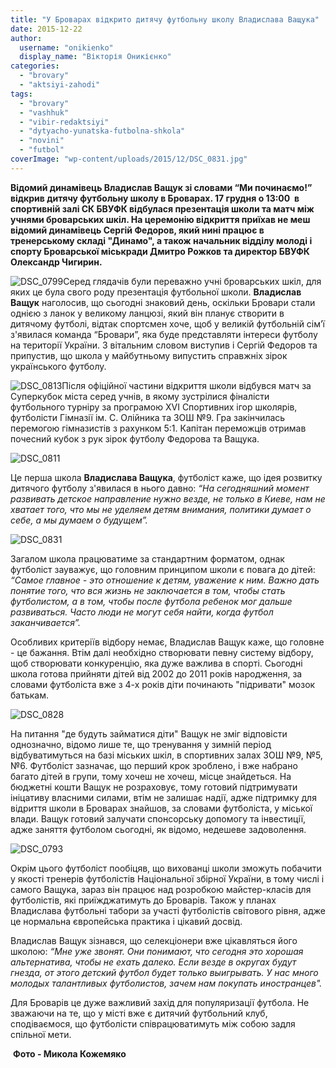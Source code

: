 ```yaml
---
title: "У Броварах відкрито дитячу футбольну школу Владислава Ващука"
date: 2015-12-22
author: 
  username: "onikienko"
  display_name: "Вікторія Оникієнко"
categories: 
  - "brovary"
  - "aktsiyi-zahodi"
tags: 
  - "brovary"
  - "vashhuk"
  - "vibir-redaktsiyi"
  - "dytyacho-yunatska-futbolna-shkola"
  - "novini"
  - "futbol"
coverImage: "wp-content/uploads/2015/12/DSC_0831.jpg"
---
```


**Відомий динамівець Владислав Ващук зі словами “Ми починаємо!” відкрив дитячу футбольну школу в Броварах. 17 грудня о 13:00  в спортивній залі СК БВУФК відбулася презентація школи та матч між учнями броварських шкіл. На церемонію відкриття приїхав не меш відомий динамівець Сергій Федоров, який нині працює в тренерському складі "Динамо", а також начальник відділу молоді і спорту Броварської міськради Дмитро Рожков та директор БВУФК Олександр Чигирин.**

![DSC_0799](https://mpz.brovary.org/wp-content/uploads/2015/12/DSC_0799.jpg)Серед глядачів були переважно учні броварських шкіл, для яких це була свого роду презентація футбольної школи. **Владислав Ващук** наголосив, що сьогодні знаковий день, оскільки Бровари стали однією з ланок у великому ланцюзі, який він планує створити в дитячому футболі, відтак спортсмен хоче, щоб у великій футбольній сім’ї з'явилася команда “Бровари”, яка буде представляти інтереси футболу на території України. З вітальним словом виступив і Сергій Федоров та припустив, що школа у майбутньому випустить справжніх зірок українського футболу.

![DSC_0813](https://mpz.brovary.org/wp-content/uploads/2015/12/DSC_0813.jpg)Після офіційної частини відкриття школи відбувся матч за Суперкубок міста серед учнів, в якому зустрілися фіналісти футбольного турніру за програмою XVI Спортивних ігор школярів, футболісти Гімназії ім. С. Олійника та ЗОШ №9. Гра закінчилась перемогою гімназистів з рахунком 5:1. Капітан переможців отримав почесний кубок з рук зірок футболу Федорова та Ващука.

![DSC_0811](https://mpz.brovary.org/wp-content/uploads/2015/12/DSC_0811.jpg)

Це перша школа **Владислава Ващука**, футболіст каже, що ідея розвитку дитячого футболу з'явилася в нього давно: _“На сегодняшний момент развивать детское направление нужно везде, не только в Киеве, нам не хватает того, что мы не уделяем детям внимания, политики думает о себе, а мы думаем о будущем”._

![DSC_0831](https://mpz.brovary.org/wp-content/uploads/2015/12/DSC_0831.jpg)

Загалом школа працюватиме за стандартним форматом, однак футболіст зауважує, що головним принципом школи є повага до дітей: _“Самое главное - это отношение к детям, уважение к ним. Важно дать понятие того, что вся жизнь не заключается в том, чтобы стать футболистом, а в том, чтобы после футбола ребенок мог дальше развиваться. Часто люди не могут себя найти, когда футбол заканчивается”._

Особливих критеріїв відбору немає, Владислав Ващук каже, що головне - це бажання. Втім далі необхідно створювати певну систему відбору, щоб створювати конкуренцію, яка дуже важлива в спорті. Сьогодні школа готова прийняти дітей від 2002 до 2011 років народження, за словами футболіста вже з 4-х років діти починають "підривати" мозок батькам.

![DSC_0828](https://mpz.brovary.org/wp-content/uploads/2015/12/DSC_0828.jpg)

На питання "де будуть займатися діти" Ващук не зміг відповісти однозначно, відомо лише те, що тренування у зимній період відбуватимуться на базі міських шкіл, в спортивних залах ЗОШ №9, №5, №6. Футболіст зазначає, що перший крок зроблено, і вже набрано багато дітей в групи, тому хочеш не хочеш, місце знайдеться. На бюджетні кошти Ващук не розраховує, тому готовий підтримувати ініцативу власними силами, втім не залишає надії, адже підтримку для відриття школи в Броварах знайшов, за словами футболіста, у міської влади. Ващук готовий залучати спонсорську допомогу та інвестиції, адже заняття футболом сьогодні, як відомо, недешеве задоволення.

![DSC_0793](https://mpz.brovary.org/wp-content/uploads/2015/12/DSC_0793.jpg)

Окрім цього футболіст пообіцяв, що вихованці школи зможуть побачити у якості тренерів футболістів Національної збірної України, в тому числі і самого Ващука, зараз він працює над розробкою майстер-класів для футболістів, які приїжджатимуть до Броварів. Також у планах Владислава футбольні табори за участі футболістів світового рівня, адже це нормальна європейська практика і цікавий досвід.

Владислав Ващук зізнався, що селекціонери вже цікавляться його школою: _“Мне уже звонят. Они понимают, что сегодня это хорошая альтернатива, чтобы не ехать далеко. Если везде в округах будут гнезда, от этого детский футбол будет только выигрывать. У нас много молодых талантливых футболистов, зачем нам покупать иностранцев"._

Для Броварів це дуже важливий захід для популяризації футбола. Не зважаючи на те, що у місті вже є дитячий футбольний клуб, сподіваємося, що футболісти співрацюватимуть між собою задля спільної мети.

 **Фото - Микола Кожемяко**
